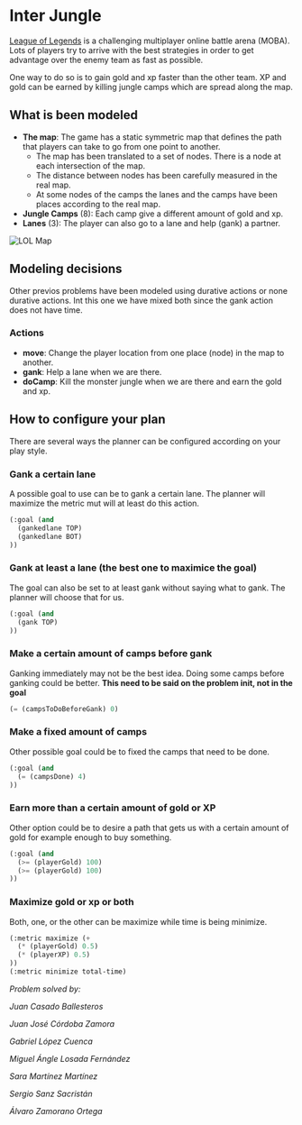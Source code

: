 
# Inter Jungle

[League of Legends](https://euw.leagueoflegends.com/es-es/) is a challenging multiplayer online battle arena (MOBA).
Lots of players try to arrive with the best strategies in order to get advantage over the enemy team as fast as possible.

One way to do so is to gain gold and xp faster than the other team.
XP and gold can be earned by killing jungle camps which are spread along the map.

## What is been modeled

* **The map**: The game has a static symmetric map that defines the path that players can take to go from one point to another.
  * The map has been translated to a set of nodes. There is a node at each intersection of the map.
  * The distance between nodes has been carefully measured in the real map.
  * At some nodes of the camps the lanes and the camps have been places according to the real map.
* **Jungle Camps** (8): Each camp give a different amount of gold and xp.
* **Lanes** (3): The player can also go to a lane and help (gank) a partner.

![LOL Map](./LoL.png)

## Modeling decisions

Other previos problems have been modeled using durative actions or none durative actions.
Int this one we have mixed both since the gank action does not have time.

### Actions

* **move**: Change the player location from one place (node) in the map to another.
* **gank**: Help a lane when we are there.
* **doCamp**: Kill the monster jungle when we are there and earn the gold and xp.

## How to configure your plan

There are several ways the planner can be configured according on your play style.

### Gank a certain lane

A possible goal to use can be to gank a certain lane.
The planner will maximize the metric mut will at least do this action.

``` lisp
(:goal (and
  (gankedlane TOP)
  (gankedlane BOT)
))
```

### Gank at least a lane (the best one to maximice the goal)

The goal can also be set to at least gank without saying what to gank.
The planner will choose that for us.

``` lisp
(:goal (and
  (gank TOP)
))
```

### Make a certain amount of camps before gank

Ganking immediately may not be the best idea.
Doing some camps before ganking could be better.
**This need to be said on the problem init, not in the goal**

``` lisp
(= (campsToDoBeforeGank) 0)
```

### Make a fixed amount of camps

Other possible goal could be to fixed the camps that need to be done.

``` lisp
(:goal (and
  (= (campsDone) 4)
))
```

### Earn more than a certain amount of gold or XP

Other option could be to desire a path that gets us with a certain amount of gold for example enough to buy something.

``` lisp
(:goal (and
  (>= (playerGold) 100)
  (>= (playerGold) 100)
))
```

### Maximize gold or xp or both

Both, one, or the other can be maximize while time is being minimize.

``` lisp
(:metric maximize (+
  (* (playerGold) 0.5)
  (* (playerXP) 0.5)
))
(:metric minimize total-time)
```

*Problem solved by:*

*Juan Casado Ballesteros*

*Juan José Córdoba Zamora*

*Gabriel López Cuenca*

*Miguel Ángle Losada Fernández*

*Sara Martínez Martínez*

*Sergio Sanz Sacristán*

*Álvaro Zamorano Ortega*
